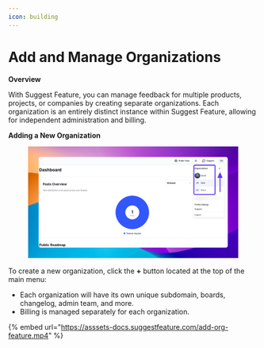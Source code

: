 ```yaml
---
icon: building
---
```


# Add and Manage Organizations

**Overview**

With Suggest Feature, you can manage feedback for multiple products, projects, or companies by creating separate organizations. Each organization is an entirely distinct instance within Suggest Feature, allowing for independent administration and billing.

**Adding a New Organization**

<figure><img src="../.gitbook/assets/image (2) (1).png" alt=""><figcaption></figcaption></figure>

To create a new organization, click the **+** button located at the top of the main menu:

* Each organization will have its own unique subdomain, boards, changelog, admin team, and more.
* Billing is managed separately for each organization.

{% embed url="https://asssets-docs.suggestfeature.com/add-org-feature.mp4" %}
